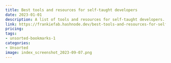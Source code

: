 ```yaml
---
title: Best tools and resources for self-taught developers
date: 2023-01-01
description: A list of tools and resources for self-taught developers.
link: https://frankiefab.hashnode.dev/best-tools-and-resources-for-self-taught-developers
pricing: 
tags: 
- unsorted-bookmarks-1 
categories: 
- Unsorted 
image: index_screenshot_2023-09-07.png
---
```

